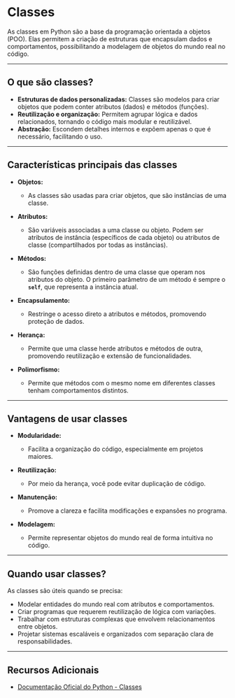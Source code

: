 # Classes

As classes em Python são a base da programação orientada a objetos (POO). Elas permitem a criação de estruturas que encapsulam dados e comportamentos, possibilitando a modelagem de objetos do mundo real no código.

---

## O que são classes?

- **Estruturas de dados personalizadas:** Classes são modelos para criar objetos que podem conter atributos (dados) e métodos (funções).
- **Reutilização e organização:** Permitem agrupar lógica e dados relacionados, tornando o código mais modular e reutilizável.
- **Abstração:** Escondem detalhes internos e expõem apenas o que é necessário, facilitando o uso.

---

## Características principais das classes

- **Objetos:** 
  - As classes são usadas para criar objetos, que são instâncias de uma classe.
  
- **Atributos:**
  - São variáveis associadas a uma classe ou objeto. Podem ser atributos de instância (específicos de cada objeto) ou atributos de classe (compartilhados por todas as instâncias).

- **Métodos:**
  - São funções definidas dentro de uma classe que operam nos atributos do objeto. O primeiro parâmetro de um método é sempre o **`self`**, que representa a instância atual.

- **Encapsulamento:**
  - Restringe o acesso direto a atributos e métodos, promovendo proteção de dados.

- **Herança:**
  - Permite que uma classe herde atributos e métodos de outra, promovendo reutilização e extensão de funcionalidades.

- **Polimorfismo:**
  - Permite que métodos com o mesmo nome em diferentes classes tenham comportamentos distintos.

---

## Vantagens de usar classes

- **Modularidade:**
  - Facilita a organização do código, especialmente em projetos maiores.

- **Reutilização:**
  - Por meio da herança, você pode evitar duplicação de código.

- **Manutenção:**
  - Promove a clareza e facilita modificações e expansões no programa.

- **Modelagem:** 
  - Permite representar objetos do mundo real de forma intuitiva no código.

---

## Quando usar classes?

As classes são úteis quando se precisa:
- Modelar entidades do mundo real com atributos e comportamentos.
- Criar programas que requerem reutilização de lógica com variações.
- Trabalhar com estruturas complexas que envolvem relacionamentos entre objetos.
- Projetar sistemas escaláveis e organizados com separação clara de responsabilidades.

---

## Recursos Adicionais
- [Documentação Oficial do Python - Classes](https://docs.python.org/3/tutorial/classes.html) 